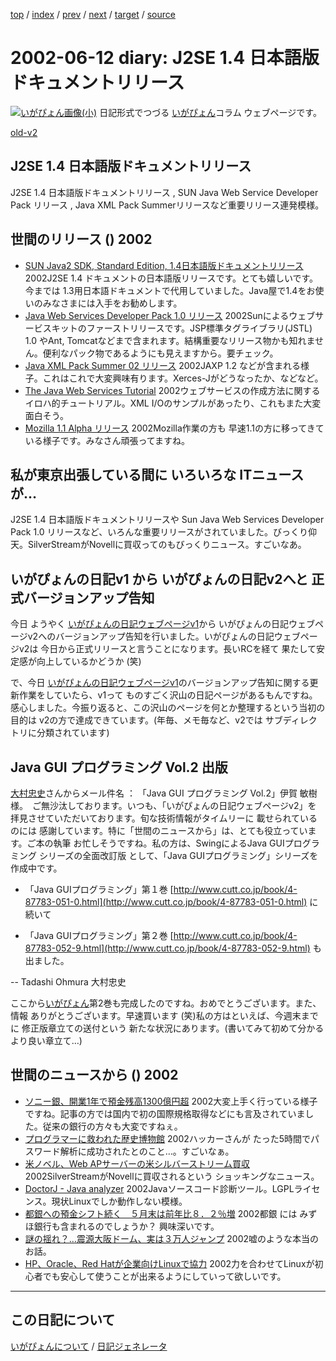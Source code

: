 [top](https://igapyon.github.io/diary/) 
 / [index](https://igapyon.github.io/diary/2002/index.html) 
 / [prev](https://igapyon.github.io/diary/2002/ig020610.html) 
 / [next](https://igapyon.github.io/diary/2002/ig020613.html) 
 / [target](https://igapyon.github.io/diary/2002/ig020612.html) 
 / [source](https://github.com/igapyon/diary/blob/gh-pages/2002/ig020612.html.src.md) 

2002-06-12 diary: J2SE 1.4 日本語版ドキュメントリリース
=====================================================================================================
[![いがぴょん画像(小)](https://igapyon.github.io/diary/images/iga200306s.jpg "いがぴょん")](https://igapyon.github.io/diary/memo/memoigapyon.html) 日記形式でつづる [いがぴょん](https://igapyon.github.io/diary/memo/memoigapyon.html)コラム ウェブページです。

[old-v2](ig020612-orig.html)

## J2SE 1.4 日本語版ドキュメントリリース

J2SE 1.4 日本語版ドキュメントリリース , SUN Java Web Service Developer Pack リリース , Java XML Pack Summerリリースなど重要リリース連発模様。




 
## 世間のリリース () 2002

* [SUN Java2 SDK, Standard Edition, 1.4日本語版ドキュメントリリース](http://java.sun.com/j2se/1.4/ja/download.html)  2002J2SE 1.4 ドキュメントの日本語版リリースです。とても嬉しいです。今までは 1.3用日本語ドキュメントで代用していました。Java屋で1.4をお使いのみなさまには入手をお勧めします。
* [Java Web Services Developer Pack 1.0 リリース](http://java.sun.com/webservices/webservicespack.html)  2002Sunによるウェブサービスキットのファーストリリースです。JSP標準タグライブラリ(JSTL) 1.0 やAnt, Tomcatなどまで含まれます。結構重要なリリース物かも知れません。便利なパック物であるようにも見えますから。要チェック。
* [Java XML Pack Summer 02 リリース](http://java.sun.com/xml/)  2002JAXP 1.2 などが含まれる様子。これはこれで大変興味有ります。Xerces-Jがどうなったか、などなど。
* [The Java Web Services Tutorial](http://java.sun.com/webservices/docs/1.0/tutorial/index.html)  2002ウェブサービスの作成方法に関するイロハ的チュートリアル。XML I/Oのサンプルがあったり、これもまた大変面白そう。
* [Mozilla 1.1 Alpha リリース](http://www.mozilla.org/)  2002Mozilla作業の方も 早速1.1の方に移ってきている様子です。みなさん頑張ってますね。

## 私が東京出張している間に いろいろな ITニュースが…

J2SE 1.4 日本語版ドキュメントリリースや Sun Java Web Services Developer
Pack 1.0 リリースなど、いろんな重要リリースがされていました。びっくり仰天。SilverStreamがNovellに買収ってのもびっくりニュース。すごいなあ。

## いがぴょんの日記v1 から いがぴょんの日記v2へと 正式バージョンアップ告知

今日 ようやく [いがぴょんの日記ウェブページv1](http://www.nttd-bb.com/solution/igapyon1/)から いがぴょんの日記ウェブページv2へのバージョンアップ告知を行いました。いがぴょんの日記ウェブページv2は 今日から正式リリースと言うことになります。長いRCを経て 果たして安定感が向上しているかどうか
(笑)

で、今日 [いがぴょんの日記ウェブページv1](http://www.nttd-bb.com/solution/igapyon1/)のバージョンアップ告知に関する更新作業をしていたら、v1って ものすごく沢山の日記ページがあるもんですね。感心しました。今振り返ると、この沢山のページを何とか整理するという当初の目的は v2の方で達成できています。(年毎、メモ毎など、v2では サブディレクトリに分類されています)

## Java GUI プログラミング Vol.2 出版

[大村忠史](http://www.cutt.co.jp/book/4-87783-052-9.html)さんからメール件名  ：  「Java GUI プログラミング Vol.2」伊賀 敏樹 様。　ご無沙汰しております。いつも、「いがぴょんの日記ウェブページv2」を 拝見させていただいております。旬な技術情報がタイムリーに 載せられているのには 感謝しています。特に「世間のニュースから」は、とても役立っています。ご本の執筆 お忙しそうですね。私の方は、SwingによるJava GUIプログラミング シリーズの全面改訂版 として、「Java
GUIプログラミング」シリーズを 作成中です。

* 「Java GUIプログラミング」第１巻
  [http://www.cutt.co.jp/book/4-87783-051-0.html](http://www.cutt.co.jp/book/4-87783-051-0.html)
  に続いて
  
* 「Java GUIプログラミング」第２巻
  [http://www.cutt.co.jp/book/4-87783-052-9.html](http://www.cutt.co.jp/book/4-87783-052-9.html)
  も出ました。

--
Tadashi Ohmura 大村忠史

ここから[いがぴょん](http://www.igapyon.jp/igapyon/diary/memo/memoigapyon.html)第2巻も完成したのですね。おめでとうございます。また、情報 ありがとうございます。早速買います (笑)私の方はといえば、今週末までに 修正版章立ての送付という 新たな状況にあります。(書いてみて初めて分かる より良い章立て…)

## 世間のニュースから () 2002

* [ソニー銀、開業1年で預金残高1300億円超](http://www.zdnet.co.jp/news/0206/11/njbt_12.html)  2002大変上手く行っている様子ですね。記事の方では国内で初の国際規格取得などにも言及されていました。従来の銀行の方々も大変ですねぇ。
* [プログラマーに救われた歴史博物館](http://www.zdnet.co.jp/news/0206/12/nebt_06.html)  2002ハッカーさんが たった5時間でパスワード解析に成功されたとのこと…。すごいなぁ。
* [米ノベル、Web APサーバーの米シルバーストリーム買収](http://biztech.nikkeibp.co.jp/wcs/show/leaf?CID=onair/biztech/ex01/190137)  2002SilverStreamがNovellに買収されるという ショッキングなニュース。
* [DoctorJ - Java analyzer](http://doctorj.sourceforge.net/)  2002Javaソースコード診断ツール。LGPLライセンス。現状Linuxでしか動作しない模様。
* [都銀への預金シフト続く　５月末は前年比８．２％増](http://www.asahi.com/business/update/0608/006.html)  2002都銀 には みずほ銀行も含まれるのでしょうか？ 興味深いです。
* [謎の揺れ？…震源大阪ドーム、実は３万人ジャンプ](http://www.yomiuri.co.jp/04/20020607ic16.htm)  2002嘘のような本当のお話。
* [HP、Oracle、Red Hatが企業向けLinuxで協力](http://biztech.nikkeibp.co.jp/wcs/show/leaf?CID=onair/biztech/comp/189537)  2002力を合わせてLinuxが初心者でも安心して使うことが出来るようにしていって欲しいです。

----------------------------------------------------------------------------------------------------

## この日記について
[いがぴょんについて](https://igapyon.github.io/diary/memo/memoigapyon.html) / [日記ジェネレータ](https://github.com/igapyon/igapyonv3)
